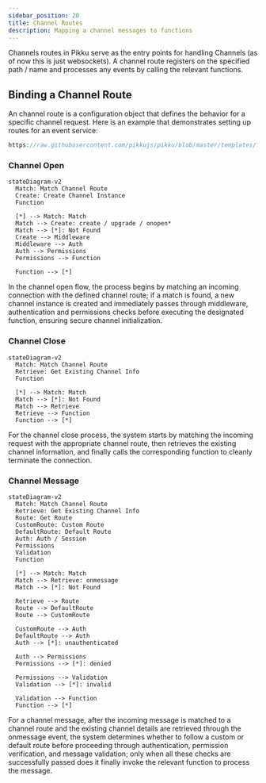 ```yaml
---
sidebar_position: 20
title: Channel Routes
description: Mapping a channel messages to functions 
---
```


Channels routes in Pikku serve as the entry points for handling Channels (as of now this is just websockets). A channel route registers on the specified path / name and processes any events by calling the relevant functions. 

## Binding a Channel Route

An channel route is a configuration object that defines the behavior for a specific channel request. Here is an example that demonstrates setting up routes for an event service:

```typescript reference title="events.channel.ts"
https://raw.githubusercontent.com/pikkujs/pikku/blob/master/templates/functions/src/channel.routes.ts
```

### Channel Open

```mermaid
stateDiagram-v2
  Match: Match Channel Route
  Create: Create Channel Instance
  Function

  [*] --> Match: Match
  Match --> Create: create / upgrade / onopen*
  Match --> [*]: Not Found
  Create --> Middleware
  Middleware --> Auth
  Auth --> Permissions
  Permissions --> Function

  Function --> [*]
```

In the channel open flow, the process begins by matching an incoming connection with the defined channel route; if a match is found, a new channel instance is created and immediately passes through middleware, authentication and permissions checks before executing the designated function, ensuring secure channel initialization.

### Channel Close

```mermaid
stateDiagram-v2
  Match: Match Channel Route
  Retrieve: Get Existing Channel Info
  Function

  [*] --> Match: Match
  Match --> [*]: Not Found
  Match --> Retrieve
  Retrieve --> Function
  Function --> [*]
```

For the channel close process, the system starts by matching the incoming request with the appropriate channel route, then retrieves the existing channel information, and finally calls the corresponding function to cleanly terminate the connection.

### Channel Message

```mermaid
stateDiagram-v2
  Match: Match Channel Route
  Retrieve: Get Existing Channel Info
  Route: Get Route
  CustomRoute: Custom Route
  DefaultRoute: Default Route
  Auth: Auth / Session
  Permissions
  Validation
  Function

  [*] --> Match: Match
  Match --> Retrieve: onmessage
  Match --> [*]: Not Found

  Retrieve --> Route
  Route --> DefaultRoute
  Route --> CustomRoute

  CustomRoute --> Auth
  DefaultRoute --> Auth
  Auth --> [*]: unauthenticated

  Auth --> Permissions
  Permissions --> [*]: denied

  Permissions --> Validation
  Validation --> [*]: invalid

  Validation --> Function
  Function --> [*]
```

For a channel message, after the incoming message is matched to a channel route and the existing channel details are retrieved through the onmessage event, the system determines whether to follow a custom or default route before proceeding through authentication, permission verification, and message validation; only when all these checks are successfully passed does it finally invoke the relevant function to process the message.